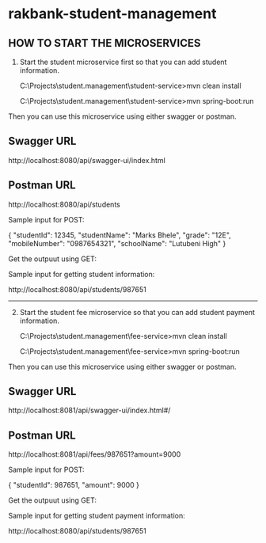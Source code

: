 # rakbank-student-management

HOW TO START THE MICROSERVICES
------------------------------

1. Start the student microservice first so that you can add student information.

   C:\Projects\student.management\student-service>mvn clean install
   
   C:\Projects\student.management\student-service>mvn spring-boot:run

Then you can use this microservice using either swagger or postman.

Swagger URL 
--------------
http://localhost:8080/api/swagger-ui/index.html

Postman URL
--------------
http://localhost:8080/api/students

Sample input for POST:

{
  "studentId": 12345,
  "studentName": "Marks Bhele",
  "grade": "12E",
  "mobileNumber": "0987654321",
  "schoolName": "Lutubeni High"
}

Get the outpuut using GET:

Sample input for getting  student information:

http://localhost:8080/api/students/987651


-----------------------------------------------------------------------------------------------------------------------------------------

2. Start the student fee microservice so that you can add student payment information.

   C:\Projects\student.management\fee-service>mvn clean install
   
   C:\Projects\student.management\fee-service>mvn spring-boot:run

Then you can use this microservice using either swagger or postman.

Swagger URL 
--------------
http://localhost:8081/api/swagger-ui/index.html#/

Postman URL
--------------
http://localhost:8081/api/fees/987651?amount=9000

Sample input for POST:

{
  "studentId": 987651,
  "amount": 9000
}

Get the outpuut using GET:

Sample input for getting student payment information:

http://localhost:8080/api/students/987651
